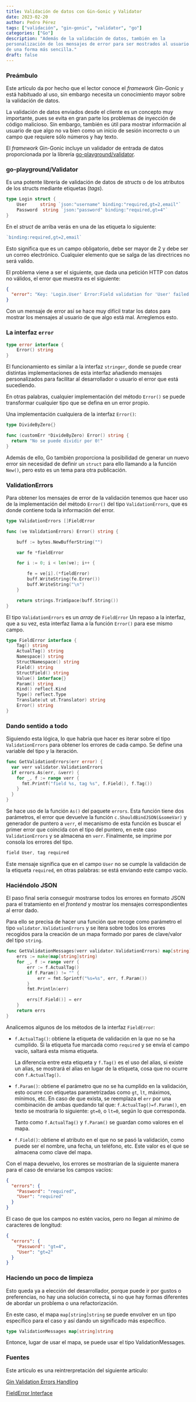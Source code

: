 ```yaml
---
title: Validación de datos con Gin-Gonic y Validator
date: 2023-02-20
author: Pedro Pérez
tags: ["validación", "gin-gonic", "validator", "go"]
categories: ["Go"]
description: "Además de la validación de datos, también en la
personalización de los mensajes de error para ser mostrados al usuario
de una forma más sencilla."
draft: false
---
```


### Preámbulo

Este artículo da por hecho que el lector conoce el _framework_ Gin-Gonic
y está habituado al uso, sin embargo necesita un conocimiento mayor
sobre la validación de datos.

La validación de datos enviados desde el cliente es un concepto muy
importante, pues se evita en gran parte los problemas de inyección
de código malicioso. Sin embargo, también es útil para mostrar
información al usuario de que algo no va bien como un inicio de sesión
incorrecto o un campo que requiere sólo números y hay texto.

El _framework_ Gin-Gonic incluye un validador de entrada de datos
proporcionada por la librería [go-playground/validator](https://github.com/go-playground/validator).

### go-playground/Validator

Es una potente librería de validación de datos de _structs_ o de los
atributos de los structs mediante etiquetas (_tags_).

```go
type Login struct {
	User     string `json:"username" binding:"required,gt=2,email"`
	Password  string `json:"password" binding:"required,gt=4"`
}
```

En el _struct_ de arriba verás en una de las etiqueta lo siguiente:

```go
`binding:required,gt=2,email`
```

Esto significa que es un campo obligatorio, debe ser mayor de 2 y debe
ser un correo electrónico. Cualquier elemento que se salga de las
directrices no será valido.

El problema viene a ser el siguiente, que dada una petición HTTP con
datos no válidos, el error que muestra es el siguiente:

```json
{
  "error": "Key: 'Login.User' Error:Field validation for 'User' failed on the 'email' tag"
}
```

Con un mensaje de error así se hace muy difícil tratar los datos para
mostrar los mensajes al usuario de que algo está mal. Arreglemos esto.

### La interfaz `error`

```go
type error interface {
    Error() string
}
```

El funcionamiento es similar a la interfaz `stringer`, donde se puede
crear distintas implementaciones de esta interfaz añadiendo mensajes
personalizados para facilitar al desarrollador o usuario el error que
está sucediendo.

En otras palabras, cualquier implementación del método `Error()` se
puede transformar cualquier tipo que se defina en un error propio.

Una implementación cualquiera de la interfaz `Error()`:

```go
type DivideByZero{}

func (customErr *DivideByZero) Error() string {
  return "No se puede dividir por 0!"
}
```

Además de ello, Go también proporciona la posibilidad de generar un
nuevo error sin necesidad de definir un `struct` para ello llamando a la
función `New()`, pero esto es un tema para otra publicación.

### ValidationErrors

Para obtener los mensajes de error de la validación tenemos que hacer
uso de la implementación del método `Error()` del tipo
`ValidationErrors`, que es donde contiene toda la información del error.

```go
type ValidationErrors []FieldError

func (ve ValidationErrors) Error() string {

	buff := bytes.NewBufferString("")

	var fe *fieldError

	for i := 0; i < len(ve); i++ {

		fe = ve[i].(*fieldError)
		buff.WriteString(fe.Error())
		buff.WriteString("\n")
	}

	return strings.TrimSpace(buff.String())
}
```

El tipo `ValidationErrors` es un _array_ de `FieldError` Un repaso a la
interfaz, que a su vez, esta interfaz llama a la función `Error()` para
ese mismo campo.

```go
type FieldError interface {
	Tag() string
	ActualTag() string
	Namespace() string
	StructNamespace() string
	Field() string
	StructField() string
	Value() interface{}
	Param() string
	Kind() reflect.Kind
	Type() reflect.Type
	Translate(ut ut.Translator) string
	Error() string
}
```

### Dando sentido a todo

Siguiendo esta lógica, lo que habría que hacer es iterar sobre el tipo
`ValidationErrors` para obtener los errores de cada campo. Se define una
variable del tipo y la iteración.

```go
func GetValidationErrors(err error) {
  var verr validator.ValidationErrors
  if errors.As(err, &verr) {
    for _, f := range verr {
      fmt.Printf("field %s, tag %s", f.Field(), f.Tag())
    }
  }
}
```

Se hace uso de la función `As()` del paquete `errors`. Esta función
tiene dos parámetros, el error que devuelve la función `c.ShouldBindJSON(&someVar)`
y generador de puntero a `verr`, el mecanismo de esta función es buscar
el primer error que coincida con el tipo del puntero, en este caso `ValidationErrors`
y se almacena en `verr`. Finalmente, se imprime por consola los errores
del tipo.

```go
field User, tag required
```

Este mensaje significa que en el campo `User` no se cumple la validación
de la etiqueta `required`, en otras palabras: se está enviando este
campo vacío.

### Haciéndolo JSON

El paso final sería conseguir mostrarse todos los errores en formato
JSON para el tratamiento en el _frontend_ y mostrar los mensajes
correspondientes al error dado.

Para ello se precisa de hacer una función que recoge como parámetro
el tipo `validator.ValidationErrors` y se itera sobre todos los errores
recogidos para la creación de un mapa formado por pares de clave/valor
del tipo `string`.

```go
func GetValidationMessages(verr validator.ValidationErrors) map[string]string {
	errs := make(map[string]string)
	for _, f := range verr {
		err := f.ActualTag()
		if f.Param() != "" {
			err = fmt.Sprintf("%s=%s", err, f.Param())
		}
		fmt.Println(err)

		errs[f.Field()] = err
	}
	return errs
}
```

Analicemos algunos de los métodos de la interfaz `FieldError`:

- `f.ActualTag()`: obtiene la etiqueta de validación en la que no se
	ha cumplido. Si la etiqueta fue marcada como `required` y se envía el
	campo vacío, saltará esta misma etiqueta.

	La diferencia entre esta etiqueta y `f.Tag()` es el uso del alias, si
	existe un alias, se mostrará el alias en lugar de la etiqueta, cosa
	que no ocurre con `f.ActualTag()`.

- `f.Param()`: obtiene el parámetro que no se ha cumplido en la 
  validación, esto ocurre con etiquetas parametrizadas como `gt`, `lt`,
	máximos, mínimos, etc. En caso de que exista, se reemplaza el `err`
	por una combinación de ambas quedando tal que: `f.ActualTag()=f.Param()`,
	en texto se mostraría lo siguiente: `gt=0`, o `lt=0`, según lo que
	corresponda.

	Tanto como `f.ActualTag()` y `f.Param()` se guardan como valores en el
	mapa.

- `f.Field()`: obtiene el atributo en el que no se pasó la validación,
  como puede ser el nombre, una fecha, un teléfono, etc. Este valor es
	el que se almacena como clave del mapa.

Con el mapa devuelvo, los errores se mostrarían de la siguiente manera
para el caso de enviarse los campos vacíos:

```json
{
  "errors": {
    "Password": "required",
    "User": "required"
  }
}
```

El caso de que los campos no estén vacíos, pero no llegan al mínimo de
caracteres de longitud:

```json
{
  "errors": {
    "Password": "gt=4",
    "User": "gt=2"
  }
}
```

### Haciendo un poco de limpieza

Esto queda ya a elección del desarrollador, porque puede ir por gustos
o preferencias, no hay una solución correcta, si no que hay formas
diferentes de abordar un problema o una refactorización.

En este caso, el mapa `map[string]string` se puede envolver en un tipo
específico para el caso y así dando un significado más específico.

```go
type ValidationMessages map[string]string
```
Entonce, lugar de usar el mapa, se puede usar el tipo 
ValidationMessages.

### Fuentes

Este artículo es una reintrerpretación del siguiente artículo:

[Gin Validation Errors Handling](https://blog.depa.do/post/gin-validation-errors-handling)

[FieldError Interface](https://pkg.go.dev/github.com/go-playground/validator/v10#FieldError)
